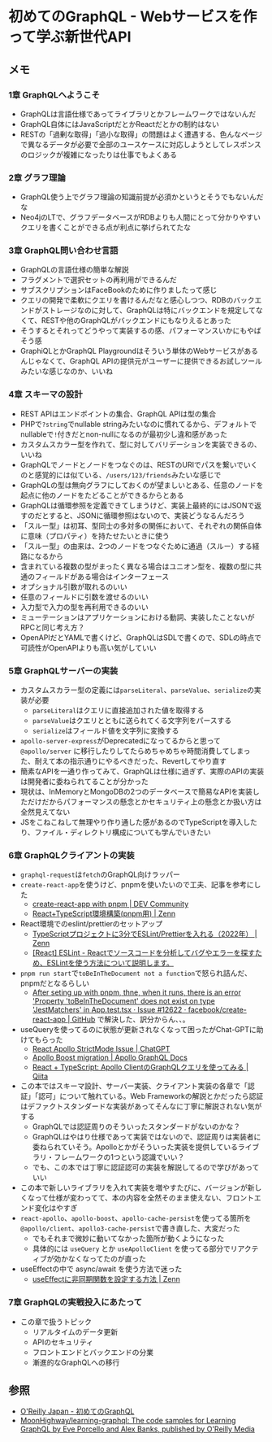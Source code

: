 # 初めてのGraphQL - Webサービスを作って学ぶ新世代API

## メモ

### 1章 GraphQLへようこそ

- GraphQLは言語仕様であってライブラリとかフレームワークではないんだ
- GraphQL自体にはJavaScriptだとかReactだとかの制約はない
- RESTの「過剰な取得」「過小な取得」の問題はよく遭遇する、色んなページで異なるデータが必要で全部のユースケースに対応しようとしてレスポンスのロジックが複雑になったりは仕事でもよくある

### 2章 グラフ理論

- GraphQL使う上でグラフ理論の知識前提が必須かというとそうでもないんだな
- Neo4jのLTで、グラフデータベースがRDBよりも人間にとって分かりやすいクエリを書くことができる点が利点に挙げられてたな

### 3章 GraphQL問い合わせ言語

- GraphQLの言語仕様の簡単な解説
- フラグメントで選択セットの再利用ができるんだ
- サブスクリプションはFaceBookのために作りましたって感じ
- クエリの開発で柔軟にクエリを書けるんだなと感心しつつ、RDBのバックエンドがストレージなのに対して、GraphQLは特にバックエンドを規定してなくて、RESTや他のGraphQLがバックエンドにもなりえるとあった
- そうするとそれってどうやって実装するの感、パフォーマンスいかにもやばそう感
- GraphiQLとかGraphQL Playgroundはそういう単体のWebサービスがあるんじゃなくて、GraphQL APIの提供元がユーザーに提供できるお試しツールみたいな感じなのか、いいね

### 4章 スキーマの設計

- REST APIはエンドポイントの集合、GraphQL APIは型の集合
- PHPで`?string`でnullable stringみたいなのに慣れてるから、デフォルトでnullableで`!`付きだとnon-nullになるのが最初少し違和感があった
- カスタムスカラー型を作れて、型に対してバリデーションを実装できるの、いいね
- GraphQLでノードとノードをつなぐのは、RESTのURIでパスを繋いでいくのと感覚的には似ている、`/users/123/friends`みたいな感じで
- GraphQLの型は無向グラフにしておくのが望ましいとある、任意のノードを起点に他のノードをたどることができるからとある
- GraphQLは循環参照を定義できてしまうけど、実装上最終的にはJSONで返すのだとすると、JSONに循環参照はないので、実装どうなるんだろう
- 「スルー型」は初耳、型同士の多対多の関係において、それぞれの関係自体に意味（プロパティ）を持たせたいときに使う
- 「スルー型」の由来は、2つのノードをつなぐために通過（スルー）する経路になるから
- 含まれている複数の型がまったく異なる場合はユニオン型を、複数の型に共通のフィールドがある場合はインターフェース
- オプショナル引数が取れるのいい
- 任意のフィールドに引数を渡せるのいい
- 入力型で入力の型を再利用できるのいい
- ミューテーションはアプリケーションにおける動詞、実装したことないがRPCと同じ考え方？
- OpenAPIだとYAMLで書くけど、GraphQLはSDLで書くので、SDLの時点で可読性がOpenAPIよりも高い気がしていい

### 5章 GraphQLサーバーの実装

- カスタムスカラー型の定義には`parseLiteral`、`parseValue`、`serialize`の実装が必要
  - `parseLiteral`はクエリに直接追加された値を取得する
  - `parseValue`はクエリとともに送られてくる文字列をパースする
  - `serialize`はフィールド値を文字列に変換する
- `apollo-server-express`がDeprecatedになってるからと思って`@apollo/server`
  に移行したりしてたらめちゃめちゃ時間消費してしまった、耐えて本の指示通りにやるべきだった、Revertしてやり直す
- 簡素なAPIを一通り作ってみて、GraphQLは仕様に過ぎず、実際のAPIの実装は開発者に委ねられてることが分かった
- 現状は、InMemoryとMongoDBの2つのデータベースで簡易なAPIを実装しただけだからパフォーマンスの懸念とかセキュリティ上の懸念とか扱い方は全然見えてない
- JSをこねこねして無理やり作り通した感があるのでTypeScriptを導入したり、ファイル・ディレクトリ構成についても学んでいきたい

### 6章 GraphQLクライアントの実装

- `graphql-request`は`fetch`のGraphQL向けラッパー
- `create-react-app`を使うけど、pnpmを使いたいので工夫、記事を参考にした
  - [create-react-app with pnpm | DEV Community](https://dev.to/lico/set-up-create-react-app-using-pnpm-nji)
  - [React+TypeScript環境構築(pnpm用) | Zenn](https://zenn.dev/kage1020/articles/0dd1ecc13c78be)
- React環境でのeslint/prettierのセットアップ
  - [TypeScriptプロジェクトに3分でESLint/Prettierを入れる（2022年） | Zenn](https://zenn.dev/sumiren/articles/97e19ebcce8197)
  - [[React] ESLint - Reactでソースコードを分析してバグやエラーを探すため、ESLintを使う方法について説明します。](https://dev-yakuza.posstree.com/react/eslint/)
- `pnpm run start`で`toBeInTheDocument not a function`で怒られ詰んだ、pnpmだとなるらしい
  - [After seting up with pnpm, thne, when it runs, there is an error 'Property 'toBeInTheDocument' does not exist on type 'JestMatchers<HTMLElement>' in App.test.tsx · Issue #12622 · facebook/create-react-app | GitHub](https://github.com/facebook/create-react-app/issues/12622)
    で解決した、訳分からん、、。
- useQueryを使ってるのに状態が更新されなくなって困ったがChat-GPTに助けてもらった
  - [React Apollo StrictMode Issue | ChatGPT](https://chat.openai.com/share/94fa4b3e-88e7-412c-bdc2-cd9ffe806a76)
  - [Apollo Boost migration | Apollo GraphQL Docs](https://www.apollographql.com/docs/react/v2/migrating/boost-migration/)
  - [React + TypeScript: Apollo ClientのGraphQLクエリを使ってみる | Qiita](https://qiita.com/FumioNonaka/items/0c6b711627e3443ff73b)
- この本ではスキーマ設計、サーバー実装、クライアント実装の各章で「認証」「認可」について触れている。Web
  Frameworkの解説とかだったら認証はデファクトスタンダードな実装があってそんなに丁寧に解説されない気がする
  - GraphQLでは認証周りのそういったスタンダードがないのかな？
  - GraphQLはやはり仕様であって実装ではないので、認証周りは実装者に委ねられていそう。Apolloとかがそういった実装を提供しているライブラリ・フレームワークの1つという認識でいい？
  - でも、この本では丁寧に認証認可の実装を解説してるので学びがあっていい
- この本で新しいライブラリを入れて実装を増やすたびに、バージョンが新しくなって仕様が変わってて、本の内容を全然そのまま使えない、フロントエンド変化はやすぎ
- `react-apollo`、`apollo-boost`、`apollo-cache-persist`を使ってる箇所を`@apollo/client`、`apollo3-cache-persist`で書き直した、大変だった
  - でもそれまで微妙に動いてなかった箇所が動くようになった
  - 具体的には `useQuery` とか `useApolloClient` を使ってる部分でリアクティブが効かなくなってたのが直った
- useEffectの中で async/await を使う方法で迷った
  - [useEffectに非同期関数を設定する方法 | Zenn](https://zenn.dev/syu/articles/b97fb155137d1f)

### 7章 GraphQLの実戦投入にあたって

- この章で扱うトピック
  - リアルタイムのデータ更新
  - APIのセキュリティ
  - フロントエンドとバックエンドの分業
  - 漸進的なGraphQLへの移行

## 参照

- [O'Reilly Japan - 初めてのGraphQL](https://www.oreilly.co.jp/books/9784873118932/)
- [MoonHighway/learning-graphql: The code samples for Learning GraphQL by Eve Porcello and Alex Banks, published by O'Reilly Media](https://github.com/MoonHighway/learning-graphql)

